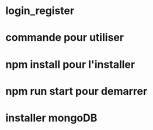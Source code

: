 # login_register
# commande pour utiliser
# npm install pour l'installer
# npm run start pour demarrer
# installer mongoDB 
